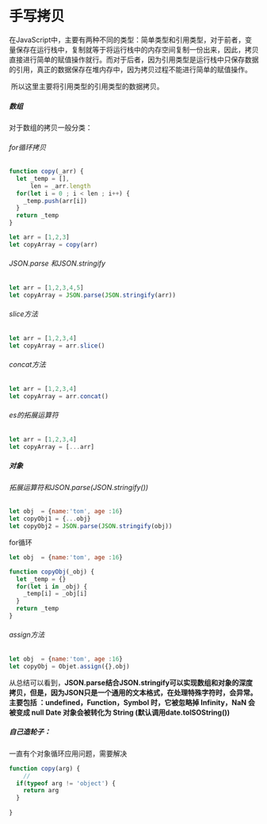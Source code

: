 # 						手写拷贝

​		在JavaScript中，主要有两种不同的类型：简单类型和引用类型，对于前者，变量保存在运行栈中，复制就等于将运行栈中的内存空间复制一份出来，因此，拷贝直接进行简单的赋值操作就行。而对于后者，因为引用类型是运行栈中只保存数据的引用，真正的数据保存在堆内存中，因为拷贝过程不能进行简单的赋值操作。

​		所以这里主要将引用类型的引用类型的数据拷贝。

##### 数组

对于数组的拷贝一般分类：

###### for循环拷贝

```js
function copy(_arr) {
  let _temp = [],
      len = _arr.length
  for(let i = 0 ; i < len ; i++) {
    _temp.push(arr[i])
  }
  return _temp
}

let arr = [1,2,3]
let copyArray = copy(arr)

```

###### JSON.parse 和JSON.stringify

```js
let arr = [1,2,3,4,5]
let copyArray = JSON.parse(JSON.stringify(arr))

```

###### slice方法

```js
let arr = [1,2,3,4]
let copyArray = arr.slice()
```

###### concat方法

```js
let arr = [1,2,3,4]
let copyArray = arr.concat()
```

###### es的拓展运算符

```js
let arr = [1,2,3,4]
let copyArray = [...arr]
```

##### 对象

###### 拓展运算符和JSON.parse(JSON.stringify())

```js
let obj  = {name:'tom', age :16}
let copyObj1 = {...obj}
let copyObj2 = JSON.parse(JSON.stringify(obj))
```

for循环

```js
let obj  = {name:'tom', age :16}

function copyObj(_obj) {
  let _temp = {}
  for(let i in _obj) {
    _temp[i] = _obj[i] 
  }
  return _temp
}
```

###### assign方法

```js
let obj  = {name:'tom', age :16}
let copyObj = Objet.assign({},obj)

```

从总结可以看到，**JSON.parse结合JSON.stringify可以实现数组和对象的深度拷贝，但是，因为JSON只是一个通用的文本格式，在处理特殊字符时，会异常。主要包括 ：undefined，Function，Symbol 时，它被忽略掉 Infinity，NaN 会被变成 null Date 对象会被转化为 String (默认调用date.toISOString())**



##### 自己造轮子：

 一直有个对象循环应用问题，需要解决

```js
function copy(arg) {
	//
  if(typeof arg != 'object') {
    return arg
  } 
  
}
```

